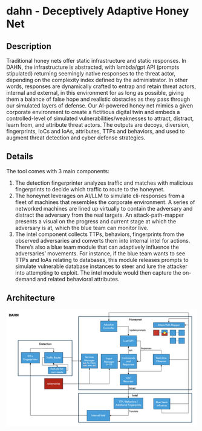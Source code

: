 # dahn - Deceptively Adaptive Honey Net

## Description
Traditional honey nets offer static infrastructure and static responses. In DAHN, the infrastructure is abstracted, with lambda/gpt API (prompts stipulated) returning seemingly native responses to the threat actor, depending on the complexity index defined by the administrator. In other words, responses are dynamically crafted to entrap and retain threat actors, internal and external, in this environment for as long as possible, giving them a balance of false hope and realistic obstacles as they pass through our simulated layers of defense. Our AI-powered honey net mimics a given corporate environment to create a fictitious digital twin and embeds a controlled-level of simulated vulnerabilities/weaknesses to attract, distract, learn from, and attribute threat actors. The outputs are decoys, diversion, fingerprints, IoCs and IoAs, attributes, TTPs and behaviors, and used to augment threat detection and cyber defense strategies.

## Details
The tool comes with 3 main components:
1. The detection fingerprinter analyzes traffic and matches with malicious fingerprints to decide which traffic to route to the honeynet. 
1. The honeynet leverages on AI/LLM to simulate cli-responses from a fleet of machines that resembles the corporate environment. A series of networked machines are lined up virtually to contain the adversary and distract the adversary from the real targets. An attack-path-mapper presents a visual on the progress and current stage at which the adversary is at, which the blue team can monitor live.
1. The intel component collects TTPs, behaviors, fingerprints from the observed adversaries and converts them into internal intel for actions. There’s also a blue team module that can adaptively influence the adversaries’ movements. For instance, if the blue team wants to see TTPs and IoAs relating to databases, this module releases prompts to simulate vulnerable database instances to steer and lure the attacker into attempting to exploit. The intel module would then capture the on-demand and related behavioral attributes.

## Architecture
![dahn](https://github.com/geo-chen/dahn/blob/main/resources/dahn-white.png )

